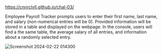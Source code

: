 https://cnnrclvll.github.io/chal-03/

Employee Payroll Tracker prompts users to enter their first name, last name, and salary (non-numerical entries will be 0). Provided information will be stored in a table and displayed on the webpage.  In the console, users will find a the same table, the average salary of all entries, and information about a randomly selected entry.

![Screenshot 2024-02-22 014300](https://github.com/cnnrclvll/chal-03/assets/158123085/93e3f1ef-d93d-4fe1-8475-a0c68e4f1c7b)

